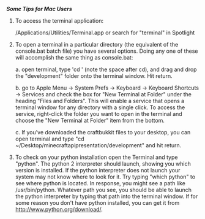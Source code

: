 ***Some Tips for Mac Users***

1. To access the terminal application:

	/Applications/Utilities/Terminal.app
	or search for "terminal" in Spotlight
	
2. To open a terminal in a particular directory (the equivalent of the console.bat batch file) you have several options. Doing any one of these will accomplish the same thing as console.bat:

	a. 	open terminal, type 'cd ' (note the space after cd), and drag and drop the 
		"development" folder onto the terminal window. Hit return.
		
	b. 	go to Apple Menu -> System Prefs -> Keyboard -> Keyboard Shortcuts -> Services 
		and check the box for "New Terminal at Folder" under the heading "Files and 
		Folders". This will enable a service that opens a terminal window for any
		directory with a single click. To access the service, right-click the folder you 
		want to open in the terminal and choose the "New Terminal at Folder" item from
		the bottom.
		
	c. 	If you've downloaded the craftbukkit files to your desktop, you can open terminal
		and type "cd ~/Desktop/minecraftapipresentation/development" and hit return.

3. To check on your python installation open the Terminal and type "python".  The python 2 interpreter should launch, showing you which version is installed.  If the python interpreter does not launch your system may not know where to look for it. Try typing "which python" to see where python is located. In response, you might see a path like /usr/bin/python.  Whatever path you see, you should be able to launch the python interpreter by typing that path into the terminal window. If for some reason you don't have python installed, you can get it from http://www.python.org/download/.
